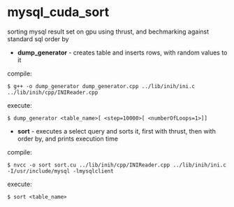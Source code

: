 mysql_cuda_sort
===============

sorting mysql result set on gpu using thrust, and bechmarking against standard sql order by

*  **dump_generator** - creates table and inserts rows, with random values to it

compile:
```
$ g++ -o dump_generator dump_generator.cpp ../lib/inih/ini.c ../lib/inih/cpp/INIReader.cpp
```
execute:
```
$ dump_generator <table_name>[ <step=10000>[ <numberOfLoops=1>]]
```

*  **sort** - executes a select query and sorts it, first with thrust, then with order by, and prints execution time

compile:
```
$ nvcc -o sort sort.cu ../lib/inih/cpp/INIReader.cpp ../lib/inih/ini.c -I/usr/include/mysql -lmysqlclient
```
execute:
```
$ sort <table_name>
```
